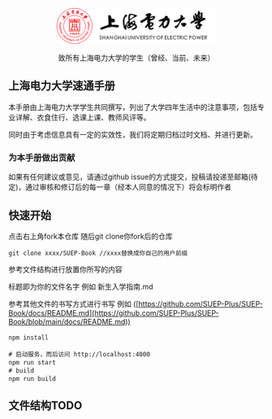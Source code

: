 <p style="text-align: center;">
    <img src="docs/static/imgs/logo.png" alt="suep icon" style="width: 70px; height: 70px"> 
    <img src="docs/static/imgs/name.png" alt="suep icon" style="height: 70px">
</p>
<p style="text-align: center;">致所有上海电力大学的学生（曾经、当前、未来）</p>

## 上海电力大学速通手册
本手册由上海电力大学学生共同撰写，列出了大学四年生活中的注意事项，包括专业详解、衣食住行、选课上课、教师风评等。

同时由于考虑信息具有一定的实效性，我们将定期归档过时文档、并进行更新。

### 为本手册做出贡献
如果有任何建议或意见，请通过github issue的方式提交，投稿请投递至邮箱(待定)，通过审核和修订后的每一章（经本人同意的情况下）将会标明作者

## 快速开始
点击右上角fork本仓库
随后git clone你fork后的仓库

```shell
git clone xxxx/SUEP-Book //xxxx替换成你自己的用户前缀
```
参考文件结构进行放置你所写的内容

标题即为你的文件名字
例如 新生入学指南.md

参考其他文件的书写方式进行书写
例如 ([https://github.com/SUEP-Plus/SUEP-Book/docs/README.md](https://github.com/SUEP-Plus/SUEP-Book/blob/main/docs/README.md))

```shell
npm install

# 启动服务，而后访问 http://localhost:4000
npm run start
# build
npm run build
```

## 文件结构TODO

